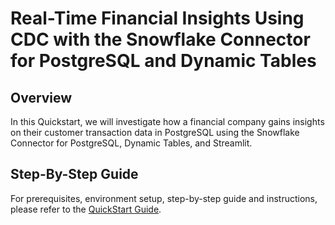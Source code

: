 # Real-Time Financial Insights Using CDC with the Snowflake Connector for PostgreSQL and Dynamic Tables

## Overview
In this Quickstart, we will investigate how a financial company gains insights on their customer transaction data in PostgreSQL using the Snowflake Connector for PostgreSQL, Dynamic Tables, and Streamlit.

## Step-By-Step Guide
For prerequisites, environment setup, step-by-step guide and instructions, please refer to the [QuickStart Guide](https://quickstarts.snowflake.com/guide/cdc_data_from_postgres_to_snowflake/index.html?index=..%2F..index#0).
